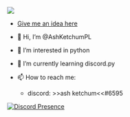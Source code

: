 ![](https://komarev.com/ghpvc/?username=AshKetchumPL)

- [Give me an idea here](https://github.com/AshKetchumPL/give-me-an-idea/issues)

- 👋 Hi, I’m @AshKetchumPL
- 👀 I’m interested in python
- 🌱 I’m currently learning discord.py
- 📫 How to reach me:
    - discord: >>ash ketchum<<#6595

[![Discord Presence](https://lanyard.cnrad.dev/api/480110129971200010)](https://discord.com/users/480110129971200010)

<!---
kotpolsa123/kotpolsa123 is a ✨ special ✨ repository because its `README.md` (this file) appears on your GitHub profile.
You can click the Preview link to take a look at your changes.
--->
